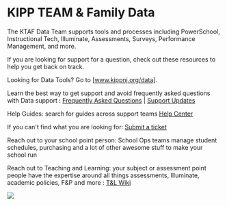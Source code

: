 # KIPP TEAM & Family Data 

The KTAF Data Team supports tools and processes including PowerSchool, Instructional Tech, Illuminate, Assessments, Surveys, Performance Management, and more.

If you are looking for support for a question, check out these resources to help you get back on track.

Looking for Data Tools?  Go to [www.kippnj.org/data].

Learn the best way to get support and avoid frequently asked questions with Data support : [Frequently Asked Questions](https://teamschools.zendesk.com/hc/en-us/articles/115003208767-How-do-I-get-support-for-Data-Questions-Frequently-Asked-Questions-Who-does-what-for-PowerSchool-Instructional-Tech-Illuminate-Assessments-Surveys-more#h_349d4388-b0a5-480b-adaa-081901d1010b) |   [Support Updates](https://docs.google.com/presentation/d/1Nvn4DTywF46NlmqwmUyfzq4QkZrLFnZTA5AFdAZ8np4/edit?usp=sharing)

Help Guides: search for guides across support teams [Help Center](https://teamschools.zendesk.com/hc/en-us/categories/204269047-Data)

If you can't find what you are looking for: [Submit a ticket](https://teamschools.zendesk.com/hc/en-us/requests/new)

Reach out to your school point person: School Ops teams manage student schedules, purchasing and a lot of other awesome stuff to make your school run

Reach out to Teaching and Learning: your subject or assessment point people have the expertise around all things assessments, Illuminate, academic policies, F&P and more : [T&L Wiki](https://sites.google.com/apps.teamschools.org/teachingandlearning/home)


![](data_domains.svg)